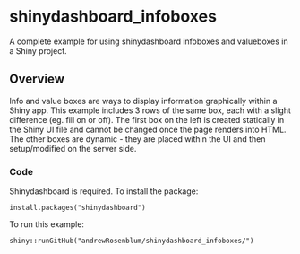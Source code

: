 # shinydashboard_infoboxes

A complete example for using shinydashboard infoboxes and valueboxes in a Shiny project.

## Overview

Info and value boxes are ways to display information graphically within a Shiny app. This example includes 3 rows of the same box, each with a slight difference (eg. fill on or off). The first box on the left is created statically in the Shiny UI file and cannot be changed once the page renders into HTML. The other boxes are dynamic - they are placed within the UI and then setup/modified on the server side.

### Code

Shinydashboard is required. To install the package:
```
install.packages("shinydashboard")
```

To run this example:
```
shiny::runGitHub("andrewRosenblum/shinydashboard_infoboxes/")
```
